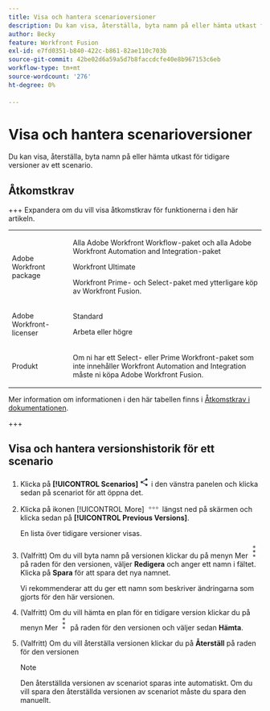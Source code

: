 ```yaml
---
title: Visa och hantera scenarioversioner
description: Du kan visa, återställa, byta namn på eller hämta utkast för tidigare versioner av ett scenario.
author: Becky
feature: Workfront Fusion
exl-id: e7fd0351-b840-422c-b861-82ae110c703b
source-git-commit: 42be02d6a59a5d7b8faccdcfe40e8b967153c6eb
workflow-type: tm+mt
source-wordcount: '276'
ht-degree: 0%

---
```


# Visa och hantera scenarioversioner

Du kan visa, återställa, byta namn på eller hämta utkast för tidigare versioner av ett scenario.

## Åtkomstkrav

+++ Expandera om du vill visa åtkomstkrav för funktionerna i den här artikeln.

<table style="table-layout:auto">
 <col> 
 <col> 
 <tbody> 
  <tr> 
   <td role="rowheader">Adobe Workfront package</td> 
   <td> <p>Alla Adobe Workfront Workflow-paket och alla Adobe Workfront Automation and Integration-paket</p><p>Workfront Ultimate</p><p>Workfront Prime- och Select-paket med ytterligare köp av Workfront Fusion.</p> </td> 
  </tr> 
  <tr data-mc-conditions=""> 
   <td role="rowheader">Adobe Workfront-licenser</td> 
   <td> <p>Standard</p><p>Arbeta eller högre</p> </td> 
  </tr> 
  <tr> 
   <td role="rowheader">Produkt</td> 
   <td>
   <p>Om ni har ett Select- eller Prime Workfront-paket som inte innehåller Workfront Automation and Integration måste ni köpa Adobe Workfront Fusion.</li></ul>
   </td> 
  </tr>
 </tbody> 
</table>

Mer information om informationen i den här tabellen finns i [Åtkomstkrav i dokumentationen](/help/workfront-fusion/references/licenses-and-roles/access-level-requirements-in-documentation.md).

+++

## Visa och hantera versionshistorik för ett scenario

1. Klicka på **[!UICONTROL Scenarios]** ![Scenarioikonen](assets/scenarios-icon.png) i den vänstra panelen och klicka sedan på scenariot för att öppna det.
1. Klicka på ikonen [!UICONTROL More] ![Mer &#x200B;](assets/more-icon.png) längst ned på skärmen och klicka sedan på **[!UICONTROL Previous Versions]**.

   En lista över tidigare versioner visas.
1. (Valfritt) Om du vill byta namn på versionen klickar du på menyn Mer ![Mer](assets/more-icon-vertical.png) på raden för den versionen, väljer **Redigera** och anger ett namn i fältet. Klicka på **Spara** för att spara det nya namnet.

   Vi rekommenderar att du ger ett namn som beskriver ändringarna som gjorts för den här versionen.
1. (Valfritt) Om du vill hämta en plan för en tidigare version klickar du på menyn Mer ![Mer](assets/more-icon-vertical.png) på raden för den versionen och väljer sedan **Hämta**.
1. (Valfritt) Om du vill återställa versionen klickar du på **Återställ** på raden för den versionen


   >[!NOTE]
   >
   >Den återställda versionen av scenariot sparas inte automatiskt. Om du vill spara den återställda versionen av scenariot måste du spara den manuellt.
